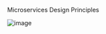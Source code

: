 Microservices Design Principles

![image](https://user-images.githubusercontent.com/43515480/230289725-0e4284e8-805c-4f78-91cd-cb0711706948.png)
